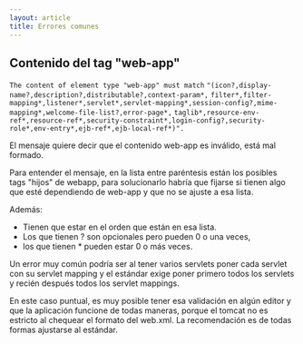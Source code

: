 ```yaml
---
layout: article
title: Errores comunes
---
```


Contenido del tag "web-app"
---------------------------

`The content of element type "web-app" must match`
`"(icon?,display-name?,description?,distributable?,context-param*,`
`filter*,filter-mapping*,listener*,servlet*,servlet-mapping*,session-config?,mime-mapping*,welcome-file-list?,error-page*,`
`taglib*,resource-env-ref*,resource-ref*,security-constraint*,login-config?,security-role*,env-entry*,ejb-ref*,ejb-local-ref*)".`

El mensaje quiere decir que el contenido web-app es inválido, está mal formado.

Para entender el mensaje, en la lista entre paréntesis están los posibles tags "hijos" de webapp, para solucionarlo habría que fijarse si tienen algo que esté dependiendo de web-app y que no se ajuste a esa lista.

Además:

-   Tienen que estar en el orden que están en esa lista.
-   Los que tienen ? son opcionales pero pueden 0 o una veces,
-   los que tienen \* pueden estar 0 o más veces.

Un error muy común podría ser al tener varios servlets poner cada servlet con su servlet mapping y el estándar exige poner primero todos los servlets y recién después todos los servlet mappings.

En este caso puntual, es muy posible tener esa validación en algún editor y que la aplicación funcione de todas maneras, porque el tomcat no es estricto al chequear el formato del web.xml. La recomendación es de todas formas ajustarse al estándar.
